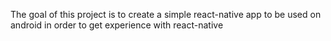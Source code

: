 The goal of this project is to create a simple react-native app to be used on android in order to get experience with react-native
